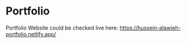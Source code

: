 # Portfolio
Portfolio Website
could be checked live here: https://hussein-alawieh-portfolio.netlify.app/
